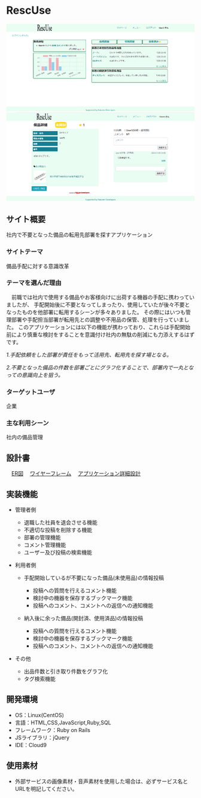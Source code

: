 # RescUse
![マイページ](app/assets/images/readme/README3.png)
![詳細ページ](app/assets/images/readme/README2.png)

## サイト概要
社内で不要となった備品の転用先部署を探すアプリケーション

### サイトテーマ
備品手配に対する意識改革

### テーマを選んだ理由

　前職では社内で使用する備品やお客様向けに出荷する機器の手配に携わっていましたが、
手配開始後に不要となってしまったり、使用していたが後々不要となったものを他部署に転用するシーンが多々ありました。
その際にはいつも管理部署や手配担当部署が転用先との調整や不用品の保管、処理を行っていました。
このアプリケーションには以下の機能が携わっており、これらは手配開始前により慎重な検討をすることを意識付け社内の無駄の削減にも力添えするはずです。

*1.手配依頼をした部署が責任をもって活用先、転用先を探す場となる。*

*2.不要となった備品の件数を部署ごとにグラフ化することで、部署内で一丸となっての意識向上を狙う。*


### ターゲットユーザ
企業

### 主な利用シーン
社内の備品管理

## 設計書
　[ER図](https://app.diagrams.net/#G1GqhmY6fKODxTdR_TeFBp8qMigQ2boo7u)
　[ワイヤーフレーム](https://www.figma.com/file/xFzK5oPiVT7EiODVQT8TMH/PF?type=design&node-id=0-1&mode=design&t=rEN90O80gMap3N8d-0)
　[アプリケーション詳細設計](https://drive.google.com/drive/my-drive)

## 実装機能

- 管理者側
  - 退職した社員を退会させる機能
  - 不適切な投稿を削除する機能
  - 部署の管理機能
  - コメント管理機能
  - ユーザー及び投稿の検索機能

- 利用者側
  - 手配開始しているが不要になった備品(未使用品)の情報投稿
    - 投稿への質問を行えるコメント機能
    - 検討中の機器を保存するブックマーク機能
    - 投稿へのコメント、コメントへの返信への通知機能
    
  - 納入後に余った備品(開封済、使用済品)の情報投稿
    - 投稿への質問を行えるコメント機能
    - 検討中の機器を保存するブックマーク機能
    - 投稿へのコメント、コメントへの返信への通知機能

- その他
  - 出品件数と引き取り件数をグラフ化
  - タグ検索機能


## 開発環境
- OS：Linux(CentOS)
- 言語：HTML,CSS,JavaScript,Ruby,SQL
- フレームワーク：Ruby on Rails
- JSライブラリ：jQuery
- IDE：Cloud9

## 使用素材
- 外部サービスの画像素材・音声素材を使用した場合は、必ずサービス名とURLを明記してください。
